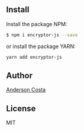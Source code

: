 ## Install

Install the package NPM:

```bash
$ npm i encryptor-js --save
```

or install the package YARN:

```bash
yarn add encryptor-js
```

## Author

[Anderson Costa](http://linkedin.com/in/andcosta)

## License

MIT
